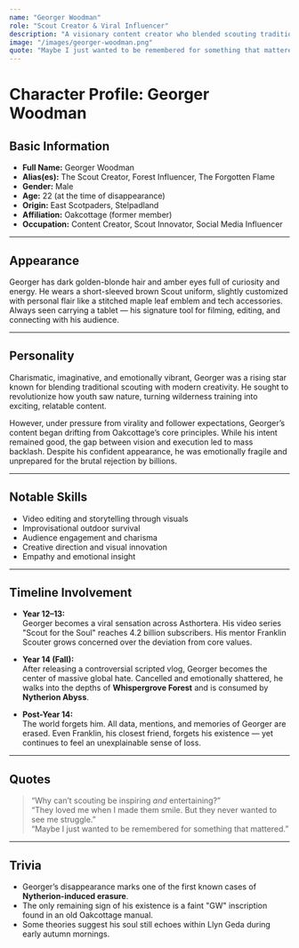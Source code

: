 ```yaml
---
name: "Georger Woodman"
role: "Scout Creator & Viral Influencer"
description: "A visionary content creator who blended scouting tradition with modern digital storytelling. Once beloved by billions, he vanished mysteriously into the Nytherion Abyss, erasing all traces of his existence — except a lingering echo in Whispergrove."
image: "/images/georger-woodman.png"
quote: "Maybe I just wanted to be remembered for something that mattered."
---
```

# Character Profile: Georger Woodman

## Basic Information
- **Full Name:** Georger Woodman  
- **Alias(es):** The Scout Creator, Forest Influencer, The Forgotten Flame  
- **Gender:** Male  
- **Age:** 22 (at the time of disappearance)  
- **Origin:** East Scotpaders, Stelpadland  
- **Affiliation:** Oakcottage (former member)  
- **Occupation:** Content Creator, Scout Innovator, Social Media Influencer  

---

## Appearance
Georger has dark golden-blonde hair and amber eyes full of curiosity and energy. He wears a short-sleeved brown Scout uniform, slightly customized with personal flair like a stitched maple leaf emblem and tech accessories. Always seen carrying a tablet — his signature tool for filming, editing, and connecting with his audience.

---

## Personality
Charismatic, imaginative, and emotionally vibrant, Georger was a rising star known for blending traditional scouting with modern creativity. He sought to revolutionize how youth saw nature, turning wilderness training into exciting, relatable content.

However, under pressure from virality and follower expectations, Georger’s content began drifting from Oakcottage’s core principles. While his intent remained good, the gap between vision and execution led to mass backlash. Despite his confident appearance, he was emotionally fragile and unprepared for the brutal rejection by billions.

---

## Notable Skills
- Video editing and storytelling through visuals  
- Improvisational outdoor survival  
- Audience engagement and charisma  
- Creative direction and visual innovation  
- Empathy and emotional insight  

---

## Timeline Involvement
- **Year 12–13:**  
  Georger becomes a viral sensation across Asthortera. His video series "Scout for the Soul" reaches 4.2 billion subscribers. His mentor Franklin Scouter grows concerned over the deviation from core values.

- **Year 14 (Fall):**  
  After releasing a controversial scripted vlog, Georger becomes the center of massive global hate. Cancelled and emotionally shattered, he walks into the depths of **Whispergrove Forest** and is consumed by **Nytherion Abyss**.

- **Post-Year 14:**  
  The world forgets him. All data, mentions, and memories of Georger are erased. Even Franklin, his closest friend, forgets his existence — yet continues to feel an unexplainable sense of loss.

---

## Quotes
> “Why can’t scouting be inspiring *and* entertaining?”  
> “They loved me when I made them smile. But they never wanted to see me struggle.”  
> “Maybe I just wanted to be remembered for something that mattered.”

---

## Trivia
- Georger’s disappearance marks one of the first known cases of **Nytherion-induced erasure**.  
- The only remaining sign of his existence is a faint "GW" inscription found in an old Oakcottage manual.  
- Some theories suggest his soul still echoes within Llyn Geda during early autumn mornings.

